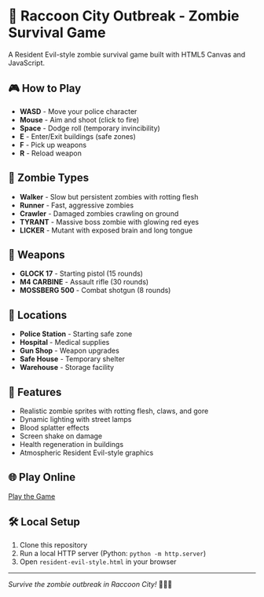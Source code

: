 # 🧟 Raccoon City Outbreak - Zombie Survival Game

A Resident Evil-style zombie survival game built with HTML5 Canvas and JavaScript.

## 🎮 How to Play

- **WASD** - Move your police character
- **Mouse** - Aim and shoot (click to fire)
- **Space** - Dodge roll (temporary invincibility)
- **E** - Enter/Exit buildings (safe zones)
- **F** - Pick up weapons
- **R** - Reload weapon

## 🧟 Zombie Types

- **Walker** - Slow but persistent zombies with rotting flesh
- **Runner** - Fast, aggressive zombies
- **Crawler** - Damaged zombies crawling on ground
- **TYRANT** - Massive boss zombie with glowing red eyes
- **LICKER** - Mutant with exposed brain and long tongue

## 🔫 Weapons

- **GLOCK 17** - Starting pistol (15 rounds)
- **M4 CARBINE** - Assault rifle (30 rounds)
- **MOSSBERG 500** - Combat shotgun (8 rounds)

## 🏢 Locations

- **Police Station** - Starting safe zone
- **Hospital** - Medical supplies
- **Gun Shop** - Weapon upgrades
- **Safe House** - Temporary shelter
- **Warehouse** - Storage facility

## 🎯 Features

- Realistic zombie sprites with rotting flesh, claws, and gore
- Dynamic lighting with street lamps
- Blood splatter effects
- Screen shake on damage
- Health regeneration in buildings
- Atmospheric Resident Evil-style graphics

## 🌐 Play Online

[Play the Game](https://yourusername.github.io/raccoon-city-outbreak/resident-evil-style.html)

## 🛠️ Local Setup

1. Clone this repository
2. Run a local HTTP server (Python: `python -m http.server`)
3. Open `resident-evil-style.html` in your browser

---
*Survive the zombie outbreak in Raccoon City!* 🧟‍♂️🔫